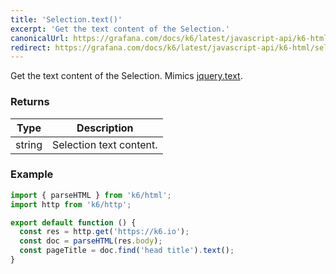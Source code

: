 ```yaml
---
title: 'Selection.text()'
excerpt: 'Get the text content of the Selection.'
canonicalUrl: https://grafana.com/docs/k6/latest/javascript-api/k6-html/selection/selection-text/
redirect: https://grafana.com/docs/k6/latest/javascript-api/k6-html/selection/selection-text/
---
```


Get the text content of the Selection.
Mimics [jquery.text](https://api.jquery.com/text/).

### Returns

| Type   | Description             |
| ------ | ----------------------- |
| string | Selection text content. |

### Example

<CodeGroup labels={[]}>

```javascript
import { parseHTML } from 'k6/html';
import http from 'k6/http';

export default function () {
  const res = http.get('https://k6.io');
  const doc = parseHTML(res.body);
  const pageTitle = doc.find('head title').text();
}
```

</CodeGroup>
